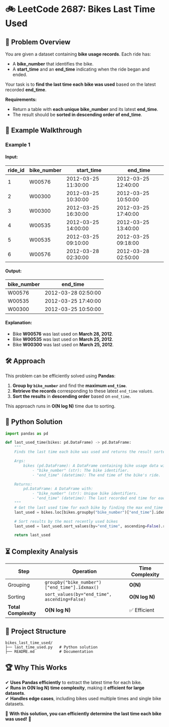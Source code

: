 # 🚲 **LeetCode 2687: Bikes Last Time Used**

## 📌 **Problem Overview**
You are given a dataset containing **bike usage records**. Each ride has:
- A **bike_number** that identifies the bike.
- A **start_time** and an **end_time** indicating when the ride began and ended.

Your task is to **find the last time each bike was used** based on the latest recorded **end_time**.

**Requirements:**
- Return a table with **each unique bike_number** and its latest **end_time**.
- The result should be **sorted in descending order of end_time**.

## 🎯 **Example Walkthrough**

### **Example 1**
#### **Input:**
| ride_id | bike_number | start_time         | end_time           |
|---------|------------|--------------------|--------------------|
| 1       | W00576     | 2012-03-25 11:30:00 | 2012-03-25 12:40:00 |
| 2       | W00300     | 2012-03-25 10:30:00 | 2012-03-25 10:50:00 |
| 3       | W00300     | 2012-03-25 16:30:00 | 2012-03-25 17:40:00 |
| 4       | W00535     | 2012-03-25 14:00:00 | 2012-03-25 13:40:00 |
| 5       | W00535     | 2012-03-25 09:10:00 | 2012-03-25 09:18:00 |
| 6       | W00576     | 2012-03-28 02:30:00 | 2012-03-28 02:50:00 |

#### **Output:**
| bike_number | end_time           |
|------------|--------------------|
| W00576     | 2012-03-28 02:50:00 |
| W00535     | 2012-03-25 17:40:00 |
| W00300     | 2012-03-25 10:50:00 |

#### **Explanation:**
- Bike **W00576** was last used on **March 28, 2012**.
- Bike **W00535** was last used on **March 25, 2012**.
- Bike **W00300** was last used on **March 25, 2012**.

## 🛠 **Approach**
This problem can be efficiently solved using **Pandas**:

1. **Group by `bike_number`** and find the **maximum `end_time`**.
2. **Retrieve the records** corresponding to these latest `end_time` values.
3. **Sort the results** in **descending order** based on `end_time`.

This approach runs in **O(N log N)** time due to sorting.

## 🚀 **Python Solution**
```python
import pandas as pd

def last_used_time(bikes: pd.DataFrame) -> pd.DataFrame:
    """
    Finds the last time each bike was used and returns the result sorted in descending order.

    Args:
        bikes (pd.DataFrame): A DataFrame containing bike usage data with columns:
            - "bike_number" (str): The bike identifier.
            - "end_time" (datetime): The end time of the bike's ride.

    Returns:
        pd.DataFrame: A DataFrame with:
            - "bike_number" (str): Unique bike identifiers.
            - "end_time" (datetime): The last recorded end time for each bike.
    """
    # Get the last used time for each bike by finding the max end_time
    last_used = bikes.loc[bikes.groupby("bike_number")["end_time"].idxmax(), ["bike_number", "end_time"]]

    # Sort results by the most recently used bikes
    last_used = last_used.sort_values(by="end_time", ascending=False).reset_index(drop=True)

    return last_used
```

## ⏳ **Complexity Analysis**
| Step | Operation | Time Complexity |
|------|------------|----------------|
| Grouping | `groupby("bike_number")["end_time"].idxmax()` | **O(N)** |
| Sorting | `sort_values(by="end_time", ascending=False)` | **O(N log N)** |
| **Total Complexity** | **O(N log N)** | ✅ Efficient |

## 📁 **Project Structure**
```
bikes_last_time_used/
├── last_time_used.py   # Python solution
├── README.md           # Documentation
```

## 🏆 **Why This Works**
✔ **Uses Pandas efficiently** to extract the latest time for each bike.  
✔ **Runs in O(N log N) time complexity**, making it **efficient for large datasets**.  
✔ **Handles edge cases**, including bikes used multiple times and single bike datasets.

🚀 **With this solution, you can efficiently determine the last time each bike was used!** 🎯